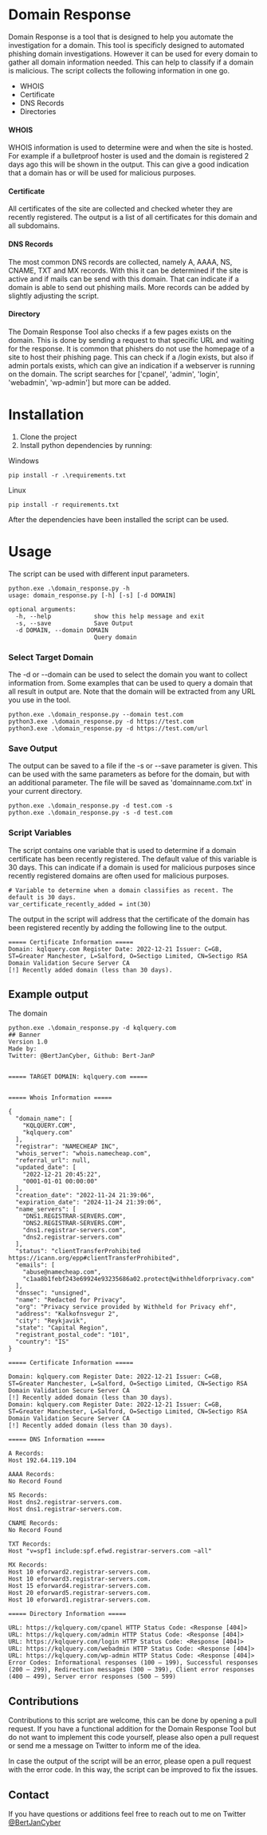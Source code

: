 # Domain Response

Domain Response is a tool that is designed to help you automate the investigation for a domain. This tool is specificly designed to automated phishing domain investigations. However it can be used for every domain to gather all domain information needed. This can help to classify if a domain is malicious. The script collects the following information in one go. 
- WHOIS
- Certificate
- DNS Records
- Directories

#### WHOIS

WHOIS information is used to determine were and when the site is hosted. For example if a bulletproof hoster is used and the domain is registered 2 days ago this will be shown in the output. This can give a good indication that a domain has or will be used for malicious purposes. 

#### Certificate

All certificates of the site are collected and checked wheter they are recently registered. The output is a list of all certificates for this domain and all subdomains. 

#### DNS Records

The most common DNS records are collected, namely A, AAAA, NS, CNAME, TXT and MX records. With this it can be determined if the site is active and if mails can be send with this domain. That can indicate if a domain is able to send out phishing mails. More records can be added by slightly adjusting the script. 

#### Directory

The Domain Response Tool also checks if a few pages exists on the domain. This is done by sending a request to that specific URL and waiting for the response. It is common that phishers do not use the homepage of a site to host their phishing page. This can check if a /login exists, but also if admin portals exists, which can give an indication if a webserver is running on the domain. The script searches for ['cpanel', 'admin', 'login', 'webadmin', 'wp-admin'] but more can be added. 

# Installation

1. Clone the project
2. Install python dependencies by running:

Windows
```
pip install -r .\requirements.txt
```
Linux
```
pip install -r requirements.txt
```

After the dependencies have been installed the script can be used.

# Usage

The script can be used with different input parameters. 

```
python.exe .\domain_response.py -h
usage: domain_response.py [-h] [-s] [-d DOMAIN]

optional arguments:
  -h, --help            show this help message and exit
  -s, --save            Save Output
  -d DOMAIN, --domain DOMAIN
                        Query domain
```

### Select Target Domain

The -d or --domain can be used to select the domain you want to collect information from. Some examples that can be used to query a domain that all result in output are. Note that the domain will be extracted from any URL you use in the tool. 

```
python.exe .\domain_response.py --domain test.com  
python3.exe .\domain_response.py -d https://test.com
python3.exe .\domain_response.py -d https://test.com/url
```

### Save Output
The output can be saved to a file if the -s or --save parameter is given. This can be used with the same parameters as before for the domain, but with an additional parameter. The file will be saved as 'domainname.com.txt' in your current directory. 
```
python.exe .\domain_response.py -d test.com -s
python.exe .\domain_response.py -s -d test.com
```

### Script Variables
The script contains one variable that is used to determine if a domain certificate has been recently registered. The default value of this variable is 30 days. This can indicate if a domain is used for malicious purposes since recently registered domains are often used for malicious purposes.

```
# Variable to determine when a domain classifies as recent. The default is 30 days.
var_certificate_recently_added = int(30)
```

The output in the script will address that the certificate of the domain has been registered recently by adding the following line to the output. 
```
===== Certificate Information =====
Domain: kqlquery.com Register Date: 2022-12-21 Issuer: C=GB, ST=Greater Manchester, L=Salford, O=Sectigo Limited, CN=Sectigo RSA Domain Validation Secure Server CA
[!] Recently added domain (less than 30 days).
```

## Example output
The domain 

```
python.exe .\domain_response.py -d kqlquery.com
## Banner
Version 1.0
Made by:
Twitter: @BertJanCyber, Github: Bert-JanP


===== TARGET DOMAIN: kqlquery.com =====


===== Whois Information =====

{
  "domain_name": [
    "KQLQUERY.COM",
    "kqlquery.com"
  ],
  "registrar": "NAMECHEAP INC",
  "whois_server": "whois.namecheap.com",
  "referral_url": null,
  "updated_date": [
    "2022-12-21 20:45:22",
    "0001-01-01 00:00:00"
  ],
  "creation_date": "2022-11-24 21:39:06",
  "expiration_date": "2024-11-24 21:39:06",
  "name_servers": [
    "DNS1.REGISTRAR-SERVERS.COM",
    "DNS2.REGISTRAR-SERVERS.COM",
    "dns1.registrar-servers.com",
    "dns2.registrar-servers.com"
  ],
  "status": "clientTransferProhibited https://icann.org/epp#clientTransferProhibited",
  "emails": [
    "abuse@namecheap.com",
    "c1aa8b1febf243e69924e93235686a02.protect@withheldforprivacy.com"
  ],
  "dnssec": "unsigned",
  "name": "Redacted for Privacy",
  "org": "Privacy service provided by Withheld for Privacy ehf",
  "address": "Kalkofnsvegur 2",
  "city": "Reykjavik",
  "state": "Capital Region",
  "registrant_postal_code": "101",
  "country": "IS"
}

===== Certificate Information =====

Domain: kqlquery.com Register Date: 2022-12-21 Issuer: C=GB, ST=Greater Manchester, L=Salford, O=Sectigo Limited, CN=Sectigo RSA Domain Validation Secure Server CA
[!] Recently added domain (less than 30 days).
Domain: kqlquery.com Register Date: 2022-12-21 Issuer: C=GB, ST=Greater Manchester, L=Salford, O=Sectigo Limited, CN=Sectigo RSA Domain Validation Secure Server CA
[!] Recently added domain (less than 30 days).

===== DNS Information =====

A Records:
Host 192.64.119.104

AAAA Records:
No Record Found

NS Records:
Host dns2.registrar-servers.com.
Host dns1.registrar-servers.com.

CNAME Records:
No Record Found

TXT Records:
Host "v=spf1 include:spf.efwd.registrar-servers.com ~all"

MX Records:
Host 10 eforward2.registrar-servers.com.
Host 10 eforward3.registrar-servers.com.
Host 15 eforward4.registrar-servers.com.
Host 20 eforward5.registrar-servers.com.
Host 10 eforward1.registrar-servers.com.

===== Directory Information =====

URL: https://kqlquery.com/cpanel HTTP Status Code: <Response [404]>
URL: https://kqlquery.com/admin HTTP Status Code: <Response [404]>
URL: https://kqlquery.com/login HTTP Status Code: <Response [404]>
URL: https://kqlquery.com/webadmin HTTP Status Code: <Response [404]>
URL: https://kqlquery.com/wp-admin HTTP Status Code: <Response [404]>
Error Codes: Informational responses (100 – 199), Successful responses (200 – 299), Redirection messages (300 – 399), Client error responses (400 – 499), Server error responses (500 – 599)
```

## Contributions
Contributions to this script are welcome, this can be done by opening a pull request. If you have a functional addition for the Domain Response Tool but do not want to implement this code yourself, please also open a pull request or send me a message on Twitter to inform me of the idea. 

In case the output of the script will be an error, please open a pull request with the error code. In this way, the script can be improved to fix the issues. 

## Contact

If you have questions or additions feel free to reach out to me on Twitter [@BertJanCyber](https://twitter.com/BertJanCyber)